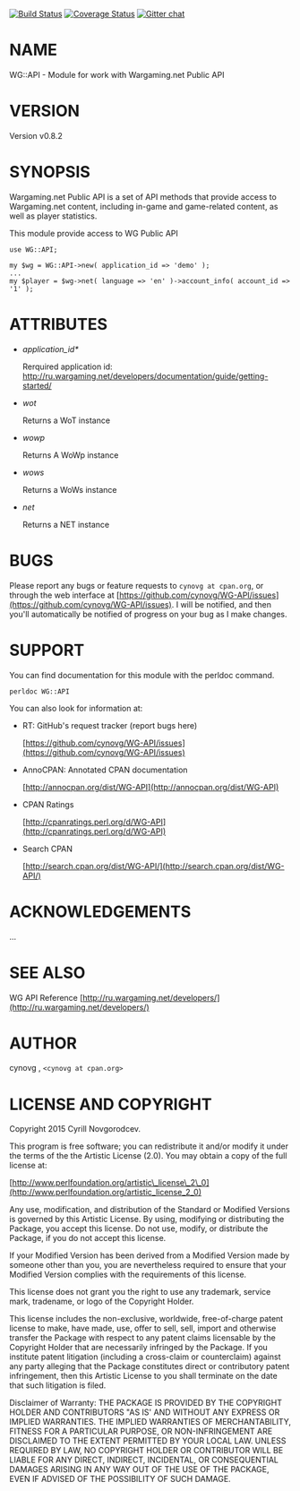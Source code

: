 [![Build Status](https://travis-ci.org/cynovg/WG-API.svg?branch=master)](https://travis-ci.org/cynovg/WG-API) [![Coverage Status](https://img.shields.io/coveralls/cynovg/WG-API/master.svg?style=flat)](https://coveralls.io/r/cynovg/WG-API?branch=master) [![Gitter chat](https://badges.gitter.im/cynovg/WG-API.png)](https://gitter.im/cynovg/WG-API)
# NAME

WG::API - Module for work with Wargaming.net Public API

# VERSION

Version v0.8.2

# SYNOPSIS

Wargaming.net Public API is a set of API methods that provide access to Wargaming.net content, including in-game and game-related content, as well as player statistics.

This module provide access to WG Public API

    use WG::API;

    my $wg = WG::API->new( application_id => 'demo' );
    ...
    my $player = $wg->net( language => 'en' )->account_info( account_id => '1' );

# ATTRIBUTES

- _application\_id\*_

    Rerquired application id: http://ru.wargaming.net/developers/documentation/guide/getting-started/

- _wot_

    Returns a WoT instance

- _wowp_

    Returns A WoWp instance

- _wows_

    Returns a WoWs instance

- _net_

    Returns a NET instance

# BUGS

Please report any bugs or feature requests to `cynovg at cpan.org`, or through the web interface at [https://github.com/cynovg/WG-API/issues](https://github.com/cynovg/WG-API/issues).  I will be notified, and then you'll automatically be notified of progress on your bug as I make changes.

# SUPPORT

You can find documentation for this module with the perldoc command.

    perldoc WG::API

You can also look for information at:

- RT: GitHub's request tracker (report bugs here)

    [https://github.com/cynovg/WG-API/issues](https://github.com/cynovg/WG-API/issues)

- AnnoCPAN: Annotated CPAN documentation

    [http://annocpan.org/dist/WG-API](http://annocpan.org/dist/WG-API)

- CPAN Ratings

    [http://cpanratings.perl.org/d/WG-API](http://cpanratings.perl.org/d/WG-API)

- Search CPAN

    [http://search.cpan.org/dist/WG-API/](http://search.cpan.org/dist/WG-API/)

# ACKNOWLEDGEMENTS

...

# SEE ALSO

WG API Reference [http://ru.wargaming.net/developers/](http://ru.wargaming.net/developers/)

# AUTHOR

cynovg , `<cynovg at cpan.org>`

# LICENSE AND COPYRIGHT

Copyright 2015 Cyrill Novgorodcev.

This program is free software; you can redistribute it and/or modify it
under the terms of the the Artistic License (2.0). You may obtain a
copy of the full license at:

[http://www.perlfoundation.org/artistic\_license\_2\_0](http://www.perlfoundation.org/artistic_license_2_0)

Any use, modification, and distribution of the Standard or Modified
Versions is governed by this Artistic License. By using, modifying or
distributing the Package, you accept this license. Do not use, modify,
or distribute the Package, if you do not accept this license.

If your Modified Version has been derived from a Modified Version made
by someone other than you, you are nevertheless required to ensure that
your Modified Version complies with the requirements of this license.

This license does not grant you the right to use any trademark, service
mark, tradename, or logo of the Copyright Holder.

This license includes the non-exclusive, worldwide, free-of-charge
patent license to make, have made, use, offer to sell, sell, import and
otherwise transfer the Package with respect to any patent claims
licensable by the Copyright Holder that are necessarily infringed by the
Package. If you institute patent litigation (including a cross-claim or
counterclaim) against any party alleging that the Package constitutes
direct or contributory patent infringement, then this Artistic License
to you shall terminate on the date that such litigation is filed.

Disclaimer of Warranty: THE PACKAGE IS PROVIDED BY THE COPYRIGHT HOLDER
AND CONTRIBUTORS "AS IS' AND WITHOUT ANY EXPRESS OR IMPLIED WARRANTIES.
THE IMPLIED WARRANTIES OF MERCHANTABILITY, FITNESS FOR A PARTICULAR
PURPOSE, OR NON-INFRINGEMENT ARE DISCLAIMED TO THE EXTENT PERMITTED BY
YOUR LOCAL LAW. UNLESS REQUIRED BY LAW, NO COPYRIGHT HOLDER OR
CONTRIBUTOR WILL BE LIABLE FOR ANY DIRECT, INDIRECT, INCIDENTAL, OR
CONSEQUENTIAL DAMAGES ARISING IN ANY WAY OUT OF THE USE OF THE PACKAGE,
EVEN IF ADVISED OF THE POSSIBILITY OF SUCH DAMAGE.
